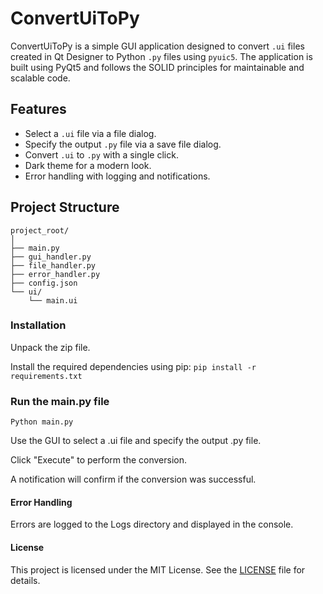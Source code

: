 # ConvertUiToPy

ConvertUiToPy is a simple GUI application designed to convert `.ui` files created in Qt Designer to Python `.py` files using `pyuic5`. The application is built using PyQt5 and follows the SOLID principles for maintainable and scalable code.

## Features

- Select a `.ui` file via a file dialog.
- Specify the output `.py` file via a save file dialog.
- Convert `.ui` to `.py` with a single click.
- Dark theme for a modern look.
- Error handling with logging and notifications.

## Project Structure

```plaintext
project_root/
│
├── main.py
├── gui_handler.py
├── file_handler.py
├── error_handler.py
├── config.json
└── ui/
    └── main.ui
```

### Installation
Unpack the zip file.

Install the required dependencies using pip:
```pip install -r requirements.txt```

### Run the main.py file
```Python main.py```

Use the GUI to select a .ui file and specify the output .py file.

Click "Execute" to perform the conversion.

A notification will confirm if the conversion was successful.

#### Error Handling
Errors are logged to the Logs directory and displayed in the console.

#### License
This project is licensed under the MIT License. See the [LICENSE](LICENCE "LICENSE") file for details.